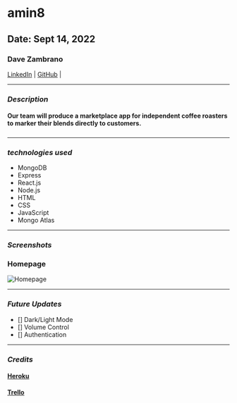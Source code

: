# amin8

## Date: Sept 14, 2022

### Dave Zambrano

[LinkedIn](https://www.linkedin.com/in/davezambr/) |
[GitHub](https://github.com/dzambr13) |

---

### **_Description_**

#### **Our team will produce a marketplace app for independent coffee roasters to marker their blends directly to customers.**

#####

---

### **_technologies used_**

- MongoDB
- Express
- React.js
- Node.js
- HTML
- CSS
- JavaScript
- Mongo Atlas

---

### **_Screenshots_**

### Homepage

![Homepage]()

---

### **_Future Updates_**

- [] Dark/Light Mode
- [] Volume Control
- [] Authentication

---

### **_Credits_**

#### [Heroku]()

#### [Trello]()
